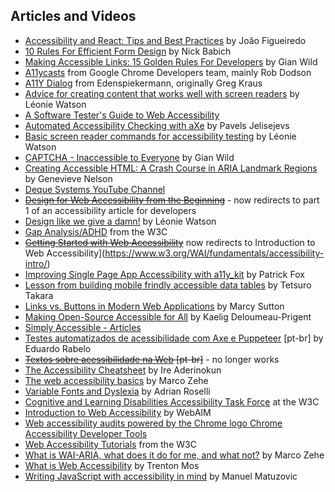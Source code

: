 ## Articles and Videos

* [Accessibility and React: Tips and Best Practices](https://www.aditus.io/talks/react-and-accessibility/) by João Figueiredo
* [10 Rules For Efficient Form Design](http://babich.biz/10-rules-for-efficient-form-design/) by Nick Babich
* [Making Accessible Links: 15 Golden Rules For Developers](http://www.sitepoint.com/15-rules-making-accessible-links/) by Gian Wild
* [A11ycasts](https://www.youtube.com/watch?v=HtTyRajRuyY) from Google Chrome Developers team, mainly Rob Dodson
* [A11Y Dialog](https://github.com/edenspiekermann/a11y-dialog) from Edenspiekermann, originally Greg Kraus
* [Advice for creating content that works well with screen readers](https://accessibility.blog.gov.uk/2017/02/08/advice-for-creating-content-that-works-well-with-screen-readers/) by Léonie Watson
* [A Software Tester's Guide to Web Accessibility](https://dojo.ministryoftesting.com/lessons/a-software-tester-s-guide-to-web-accessibility)
* [Automated Accessibility Checking with aXe](https://www.sitepoint.com/automated-accessibility-checking-with-axe/) by Pavels Jelisejevs
* [Basic screen reader commands for accessibility testing](https://www.paciellogroup.com/blog/2015/01/basic-screen-reader-commands-for-accessibility-testing/) by Léonie Watson
* [CAPTCHA - Inaccessible to Everyone](http://www.sitepoint.com/captcha-inaccessible-to-everyone/) by Gian Wild
* [Creating Accessible HTML: A Crash Course in ARIA Landmark Regions](https://c2experience.com/blog/2018/03/creating-accessible-html-a-crash-course-in-aria-landmark-regions/) by Genevieve Nelson
* [Deque Systems YouTube Channel](https://www.youtube.com/channel/UCvNQ5aJllZ5Oi49jtMKeb0Q)
* ~~[Design for Web Accessibility from the Beginning](https://getflywheel.com/layout/design-web-accessibility-beginning/)~~ - now redirects to part 1 of an accessibility article for developers
* [Design like we give a damn!](https://www.vimeo.com/110965713) by Léonie Watson
* [Gap Analysis/ADHD](https://www.w3.org/WAI/PF/cognitive-a11y-tf/wiki/Gap_Analysis/ADHD) from the W3C
* ~~[Getting Started with Web Accessibility](http://www.w3.org/WAI/gettingstarted/Overview.html)~~ now redirects to Introduction to Web Accessibility](https://www.w3.org/WAI/fundamentals/accessibility-intro/)
* [Improving Single Page App Accessibility with a11y_kit](https://www.vimeo.com/117614181) by Patrick Fox
* [Lesson from building mobile frindly accessible data tables](https://medium.com/shopify-ux/lessons-from-building-mobile-friendly-accessible-data-tables-1e05c6924eaf#.yxri88ccf) by Tetsuro Takara
* [Links vs. Buttons in Modern Web Applications](https://marcysutton.com/links-vs-buttons-in-modern-web-applications/) by Marcy Sutton
* [Making Open-Source Accessible for All](https://medium.com/@kaelig/making-open-source-accessible-for-all-8131429913b1) by Kaelig Deloumeau-Prigent
* [Simply Accessible - Articles](http://simplyaccessible.com/articles/)
* [Testes automatizados de acessibilidade com Axe e Puppeteer](https://medium.com/@oieduardorabelo/testes-automatizados-de-acessibilidade-6a164e77e11e) [pt-br] by Eduardo Rabelo
* ~~[Textos sobre acessibilidade na Web](http://acessibilidade.pt.webiwg.org/) [pt-br]~~ - no longer works
* [The Accessibility Cheatsheet](http://bitsofco.de/the-accessibility-cheatsheet/) by Ire Aderinokun
* [The web accessibility basics](https://www.marcozehe.de/2015/12/14/the-web-accessibility-basics/) by Marco Zehe
* [Variable Fonts and Dyslexia](http://adrianroselli.com/2018/08/variable-fonts-and-dyslexia.html) by Adrian Roselli
* [Cognitive and Learning Disabilities Accessibility Task Force](https://www.w3.org/WAI/PF/cognitive-a11y-tf/wiki/Main_Page) at the W3C
* [Introduction to Web Accessibility](http://webaim.org/intro/) by WebAIM
* [Web accessibility audits powered by the Chrome logo Chrome Accessibility Developer Tools](https://addyosmani.com/a11y/)
* [Web Accessibility Tutorials](https://www.w3.org/WAI/tutorials/) from the W3C
* [What is WAI-ARIA, what does it do for me, and what not?](https://www.marcozehe.de/2014/03/27/what-is-wai-aria-what-does-it-do-for-me-and-what-not/) by Marco Zehe
* [What is Web Accessibility](http://alistapart.com/article/wiwa) by Trenton Mos
* [Writing JavaScript with accessibility in mind](https://medium.com/@matuzo/writing-javascript-with-accessibility-in-mind-a1f6a5f467b9) by Manuel Matuzovic